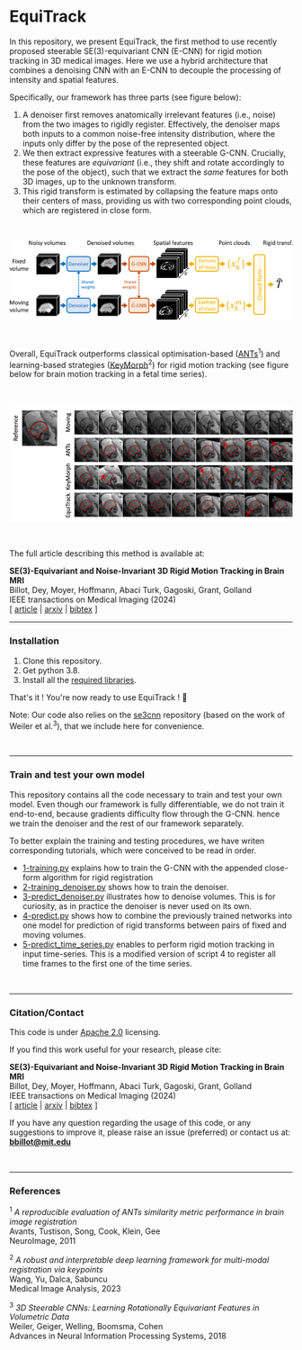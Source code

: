 # EquiTrack

In this repository, we present EquiTrack, the first method to use recently proposed steerable SE(3)-equivariant 
CNN (E-CNN) for rigid motion tracking in 3D medical images. Here we use a hybrid architecture that 
combines a denoising CNN with an E-CNN to decouple the processing of intensity and spatial features. 

Specifically, our framework has three parts (see figure below):

1. A denoiser first removes anatomically irrelevant features (i.e., noise) from the two images to rigidly register.
Effectively, the denoiser maps both inputs to a common noise-free intensity distribution, where the inputs only differ 
by the pose of the represented object. 
2. We then extract expressive features with a steerable G-CNN. Crucially, these features are *equivariant* (i.e.,
they shift and rotate accordingly to the pose of the object), such that we extract the *same* features for both
3D images, up to the unknown transform.
3. This rigid transform is estimated by collapsing the feature maps onto their centers of mass, providing us with two
corresponding point clouds, which are registered in close form.

<br />

![Generation examples](data/figures/overview.png)

<br />

Overall, EquiTrack outperforms classical optimisation-based ([ANTs](https://github.com/ANTsX/ANTs)<sup>1</sup>) and 
learning-based strategies ([KeyMorph](https://github.com/alanqrwang/keymorph)<sup>2</sup>) for rigid motion tracking
(see figure below for brain motion tracking in a fetal time series).

<br />

![Generation examples](data/figures/example.png)

<br />

The full article describing this method is available at:

**SE(3)-Equivariant and Noise-Invariant 3D Rigid Motion Tracking in Brain MRI** \
Billot, Dey, Moyer, Hoffmann, Abaci Turk, Gagoski, Grant, Golland \
IEEE transactions on Medical Imaging (2024) \
[ [article](https://ieeexplore.ieee.org/document/10552291) | [arxiv](https://arxiv.org/abs/2312.13534) | [bibtex](bibtex.bib) ]


---
### Installation

1. Clone this repository.
2. Get python 3.8.
3. Install all the [required libraries](requirements.txt).

That's it ! You're now ready to use EquiTrack ! :tada:

Note: Our code also relies on the [se3cnn](https://github.com/mariogeiger/se3cnn) repository (based on the work 
of Weiler et al.<sup>3</sup>), that we include here for convenience.

<br />

---
### Train and test your own model

This repository contains all the code necessary to train and test your own model. Even though our framework is fully 
differentiable, we do not train it end-to-end, because gradients difficulty flow through the G-CNN. hence we train the 
denoiser and the rest of our framework separately. 

To better explain the training and testing procedures, we have writen corresponding tutorials, which were conceived to
be read in order.

- [1-training.py](scripts/1-training.py) explains how to train the G-CNN with the appended close-form algorithm for 
rigid registration
- [2-training_denoiser.py](scripts/2-training_denoiser.py) shows how to train the denoiser.
- [3-predict_denoiser.py](scripts/3-predict_denoiser.py) illustrates how to denoise volumes. This is for curiosity, as
in practice the denoiser is never used on its own.
- [4-predict.py](scripts/4-predict.py) shows how to combine the previously trained networks into one 
model for prediction of rigid transforms between pairs of fixed and moving volumes.
- [5-predict_time_series.py](scripts/5-predict_time_series.py) enables to perform rigid motion tracking in input 
time-series. This is a modified version of script 4 to register all time frames to the first one of the time series.

<br />

---
### Citation/Contact

This code is under [Apache 2.0](LICENSE.txt) licensing.

If you find this work useful for your research, please cite:

**SE(3)-Equivariant and Noise-Invariant 3D Rigid Motion Tracking in Brain MRI** \
Billot, Dey, Moyer, Hoffmann, Abaci Turk, Gagoski, Grant, Golland \
IEEE transactions on Medical Imaging (2024) \
[ [article](https://ieeexplore.ieee.org/document/10552291) | [arxiv](https://arxiv.org/abs/2312.13534) | [bibtex](bibtex.bib) ]

If you have any question regarding the usage of this code, or any suggestions to improve it, please raise an issue
(preferred) or contact us at:\
**bbillot@mit.edu**


<br />

---
### References

<sup>1</sup> *A reproducible evaluation of ANTs similarity metric performance in brain image registration* \
Avants, Tustison, Song, Cook, Klein, Gee \
NeuroImage, 2011

<sup>2</sup> *A robust and interpretable deep learning framework for multi-modal registration via keypoints* \
Wang, Yu, Dalca, Sabuncu \
Medical Image Analysis, 2023

<sup>3</sup> *3D Steerable CNNs: Learning Rotationally Equivariant Features in Volumetric Data* \
Weiler, Geiger, Welling, Boomsma, Cohen \
Advances in Neural Information Processing Systems, 2018
